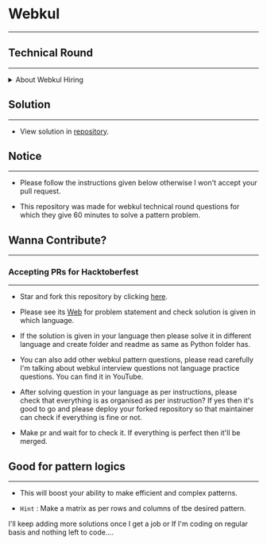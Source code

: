 # Webkul

<hr>

## Technical Round

<hr>

<details>
  <summary>About Webkul Hiring</summary>

---

<p>For Developers, working at Webkul is all about coding & programming. Webkul always hires those who wants to build their career in technology. If you want to work with Webkul as a developer then you must be sound in programming. Your logical part needs to be strong. To polish your technical skills you need to work on some projects so that you improve your coding skills. Webkul never asks aptitude or reasoning kind of questions for development profile. Rather they always focus on programming & test the technical abilities of a candidate.</p>

---

***Interview Round***

>
> Filter round will be based on pattern making. Webkul works on various technologies like PHP, Python, node, java so the candidate can solve the code in any preferred language.

---


***Personal Interview***

>
>Candidate must be aware of all the projects, technical knowledge mentioned in the resume. Questions can be asked on the basis of all the details mentioned in their resume.

---


***HR Interview***

>
> HR round will be based on personal skills.

---

</details>

## Solution

<hr>

- View solution in [repository](https://github.com/Mr-vabs/webkul/).

## Notice

<hr>

- Please follow the instructions given below otherwise I won't accept your pull request.

- This repository was made for webkul technical round questions for which they give 60 minutes to solve a pattern problem.

## Wanna Contribute? 

<hr>

### Accepting PRs for Hacktoberfest

<hr>

- Star and fork this repository by clicking [here](https://github.com/Mr-vabs/webkul/fork).

- Please see its [Web](https://Mr-vabs.github.io/webkul/index.html) for problem statement and check solution is given in which language.

- If the solution is given in your language then please solve it in different language and create folder and readme as same as Python folder has.

- You can also add other webkul pattern questions, please read carefully I'm talking about webkul interview questions not language practice questions. You can find it in YouTube.

- After solving question in your language as per instructions, please check that everything is as organised as per instruction? If yes then it's good to go and please deploy your forked repository so that maintainer can check if everything is fine or not.

- Make pr and wait for to check it. If everything is perfect then it'll be merged.

## Good for pattern logics

<hr>

- This will boost your ability to make efficient and complex patterns.

- `Hint` : Make a matrix as per rows and columns of tbe desired pattern.


I'll keep adding more solutions once I get a job or If I'm coding on regular basis and nothing left to code....
